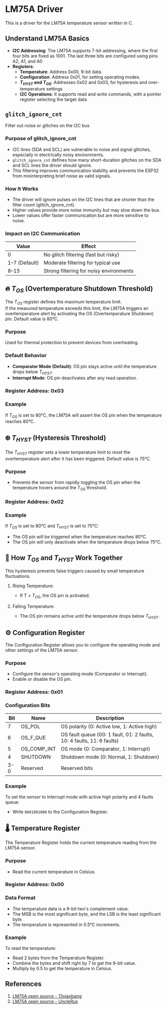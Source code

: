 # LM75A Driver
This is a driver for the LM75A temperature sensor written in C.

## Understand LM75A Basics
- **I2C Addressing**: The LM75A supports 7-bit addressing, where the first four bits are fixed as 1001. The last three bits are configured using pins A2, A1, and A0​
- **Registers**:
    - **Temperature**: Address 0x00, 9-bit data.
    - **Configuration**: Address 0x01, for setting operating modes.
    - **$T_{HYST}$ and $T_{OS}$**: Addresses 0x02 and 0x03, for hysteresis and over-temperature settings​
    - **I2C Operations**: It supports read and write commands, with a pointer register selecting the target data​


## `glitch_ignore_cnt`
Filter out noise or glitches on the I2C bus

### Purpose of glitch_ignore_cnt
 - I2C lines (SDA and SCL) are vulnerable to noise and signal glitches, especially in electrically noisy environments.
 - `glitch_ignore_cnt` defines how many short-duration glitches on the SDA and SCL lines the driver should ignore.
 - This filtering improves communication stability and prevents the ESP32 from misinterpreting brief noise as valid signals.
### How It Works
 - The driver will ignore pulses on the I2C lines that are shorter than the filter count (glitch_ignore_cnt).
 - Higher values provide more noise immunity but may slow down the bus.
 - Lower values offer faster communication but are more sensitive to noise.
### Impact on I2C Communication
| Value | Effect |
| ----- | ------ |
|    0    | No glitch filtering (fast but risky) |
| 1–7 (Default) |	Moderate filtering for typical use |
|  8–15  | Strong filtering for noisy environments |


## 🔥 $T_{OS}$ (Overtemperature Shutdown Threshold)
The $T_{OS}$ register defines the maximum temperature limit.\
If the measured temperature exceeds this limit, the LM75A triggers an overtemperature alert by activating the OS (Overtemperature Shutdown) pin. Default value is 80°C.

### Purpose
Used for thermal protection to prevent devices from overheating.

### Default Behavior
- **Comparator Mode (Default)**: OS pin stays active until the temperature drops below $T_{HYST}$.
- **Interrupt Mode**: OS pin deactivates after any read operation.

### Register Address: 0x03

### Example
If $T_{OS}$ is set to 80°C, the LM75A will assert the OS pin when the temperature reaches 80°C.


## ❄️ $T_{HYST}$ (Hysteresis Threshold)
The $T_{HYST}$ register sets a lower temperature limit to reset the overtemperature alert after it has been triggered. Default value is 75°C.

### Purpose
- Prevents the sensor from rapidly toggling the OS pin when the temperature hovers around the $T_{OS}$ threshold.

### Register Address: 0x02

### Example
If $T_{OS}$ is set to 80°C and $T_{HYST}$ is set to 75°C:
- The OS pin will be triggered when the temperature reaches 80°C.
- The OS pin will only deactivate when the temperature drops below 75°C.


## 🔄 How $T_{OS}$ and $T_{HYST}$ Work Together
This hysteresis prevents false triggers caused by small temperature fluctuations.
1. Rising Temperature:
    - If T > $T_{OS}$, the OS pin is activated.

2. Falling Temperature:
    - The OS pin remains active until the temperature drops below $T_{HYST}$.


## ⚙️ Configuration Register
The Configuration Register allows you to configure the operating mode and other settings of the LM75A sensor.

### Purpose
- Configure the sensor's operating mode (Comparator or Interrupt).
- Enable or disable the OS pin.

### Register Address: 0x01

### Configuration Bits
| Bit | Name       | Description                                      |
| --- | ---------- | ------------------------------------------------ |
| 7   | OS_POL     | OS polarity (0: Active low, 1: Active high)      |
| 6   | OS_F_QUE   | OS fault queue (00: 1 fault, 01: 2 faults, 10: 4 faults, 11: 6 faults) |
| 5   | OS_COMP_INT| OS mode (0: Comparator, 1: Interrupt)            |
| 4   | SHUTDOWN   | Shutdown mode (0: Normal, 1: Shutdown)           |
| 3-0 | Reserved   | Reserved bits                                    |

### Example
To set the sensor to Interrupt mode with active high polarity and 4 faults queue:
- Write `0b01001000` to the Configuration Register.


## 🌡️ Temperature Register
The Temperature Register holds the current temperature reading from the LM75A sensor.

### Purpose
- Read the current temperature in Celsius.

### Register Address: 0x00

### Data Format
- The temperature data is a 9-bit two's complement value.
- The MSB is the most significant byte, and the LSB is the least significant byte.
- The temperature is represented in 0.5°C increments.

### Example
To read the temperature:
- Read 2 bytes from the Temperature Register.
- Combine the bytes and shift right by 7 to get the 9-bit value.
- Multiply by 0.5 to get the temperature in Celsius.


## References
1. [LM75A open source - 13xiaobang](https://github.com/13xiaobang/esp32_lm75a/tree/master/main)
2. [LM75A open source - UncleRus](https://github.com/UncleRus/esp-idf-lib/tree/master/components/lm75)
